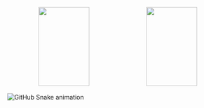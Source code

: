
<div>
  <p align="center">
    <img height="180em" width="48%" src="https://github-readme-stats.vercel.app/api?username=QueijoQualho&show_icons=true&theme=dracula&hide_border=true">
    <img height="180em" width="48%" src="https://github-readme-stats.vercel.app/api/top-langs/?username=QueijoQualho&layout=compact&theme=dracula&hide_border=true">
  </p>
</div>

<picture>
  <source media="(prefers-color-scheme: dark)" srcset="https://github.com/QueijoQualho/QueijoQualho/blob/output/github-snake-dark.svg" />
  <source media="(prefers-color-scheme: light)" srcset="https://github.com/QueijoQualho/QueijoQualho/blob/output/github-snake.svg" />
  <img alt="GitHub Snake animation" src="https://github.com/QueijoQualho/QueijoQualho/blob/output/github-snake.svg" />
</picture>


